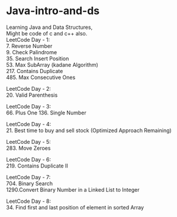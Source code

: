 # Java-intro-and-ds
Learning Java and Data Structures,\
Might be code of c and c++ also.\
LeetCode Day - 1:\
    7. Reverse Number\
    9. Check Palindrome\
    35. Search Insert Position\
    53. Max SubArray (kadane Algorithm)\
    217. Contains Duplicate\
    485. Max Consecutive Ones

LeetCode Day - 2:\
    20. Valid Parenthesis

LeetCode Day - 3:\
    66. Plus One
    136. Single Number

LeetCode Day - 4:\
    21. Best time to buy and sell stock (Optimized Approach Remaining)

LeetCode Day - 5:\
    283. Move Zeroes

LeetCode Day - 6:\
    219. Contains Duplicate II

LeetCode Day - 7:\
    704. Binary Search\
    1290.Convert Binary Number in a Linked List to Integer

LeetCode Day - 8:\
    34. Find first and last position of element in sorted Array